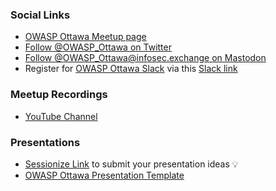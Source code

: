 ### Social Links
* [OWASP Ottawa Meetup page](https://www.meetup.com/OWASP-Ottawa/)
* [Follow @OWASP_Ottawa on Twitter](https://twitter.com/OWASP_Ottawa)
* [Follow @OWASP_Ottawa@infosec.exchange on Mastodon](https://infosec.exchange/@OWASP_Ottawa)
* Register for [OWASP Ottawa Slack](https://owaspottawa.slack.com/) via this [Slack link](https://join.slack.com/t/owaspottawa/shared_invite/zt-1to3abst2-uDTXE_jEp_ywp0H7fP2Lbw)
  
### Meetup Recordings
* [YouTube Channel](https://www.youtube.com/channel/UCxSU-KvNmYusZEq6v4YK5Lw)

### Presentations
* [Sessionize Link](https://sessionize.com/owasp-ottawa-continuous-call-for-speakers2023/) to submit your presentation ideas &#128161; 
* [OWASP Ottawa Presentation Template](assets/images/OWASP%20Ottawa%20Template-2021.pptx)

